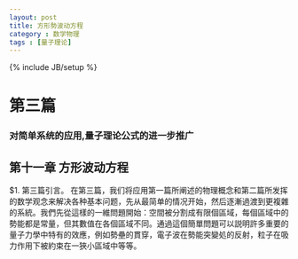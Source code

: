 ```yaml
---
layout: post
title: 方形勢波动方程
category : 数学物理
tags : [量子理论]
---
```

{% include JB/setup %}

# 第三篇
### 对简单系统的应用,量子理论公式的进一步推广

## 第十一章 方形波动方程

$1. 第三篇引言。 在第三篇，我们将应用第一篇所阐述的物理概念和第二篇所发挥的数学观念来解决各种基本问题，先从最简单的情况开始，然后逐漸過渡到更複雜的系統。我們先從這樣的一維問題開始：空間被分割成有限個區域，每個區域中的勢能都是常量，但其數值在各個區域不同。通過這個簡單問題可以説明許多重要的量子力學中特有的效應，例如勢壘的貫穿，電子波在勢能突變処的反射，粒子在吸力作用下被約束在一狹小區域中等等。